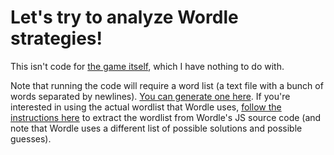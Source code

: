 # Let's try to analyze Wordle strategies!

This isn't code for [the game itself](https://www.powerlanguage.co.uk/wordle/), which I have nothing to do with.

Note that running the code will require a word list (a text file with a bunch of words separated by newlines).
[You can generate one here](http://app.aspell.net/create). If you're interested in using the actual wordlist
that Wordle uses, [follow the instructions here](https://bert.org/2021/11/24/the-best-starting-word-in-wordle/)
to extract the wordlist from Wordle's JS source code (and note that Wordle uses a different list of possible
solutions and possible guesses).
